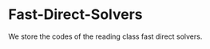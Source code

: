 Fast-Direct-Solvers
===================

We store the codes of the reading class fast direct solvers.
